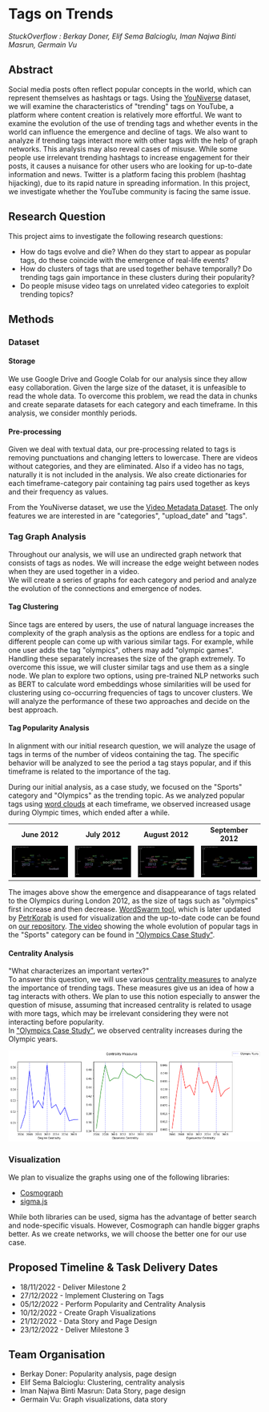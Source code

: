 # Tags on Trends

*StuckOverflow : Berkay Doner, Elif Sema Balcioglu, Iman Najwa Binti Masrun, Germain Vu*

## Abstract 
  
Social media posts often reflect popular concepts in the world, which can represent themselves as hashtags or tags. Using the [YouNiverse](https://zenodo.org/record/4650046#.Y3gE2nbMJPY) dataset, we will examine the characteristics of "trending" tags on YouTube, a platform where content creation is relatively more effortful. We want to examine the evolution of the use of trending tags and whether events in the world can influence the emergence and decline of tags. We also want to analyze if trending tags interact more with other tags with the help of graph networks. This analysis may also reveal cases of misuse. While some people use irrelevant trending hashtags to increase engagement for their posts, it causes a nuisance for other users who are looking for up-to-date information and news. Twitter is a platform facing this problem (hashtag hijacking), due to its rapid nature in spreading information. In this project, we investigate whether the YouTube community is facing the same issue.

## Research Question
This project aims to investigate the following research questions:

* How do tags evolve and die? When do they start to appear as popular tags, do these coincide with the emergence of real-life events? 
* How do clusters of tags that are used together behave temporally? Do trending tags gain importance in these clusters during their popularity?
* Do people misuse video tags on unrelated video categories to exploit trending topics?   

## Methods

### Dataset
#### Storage

We use Google Drive and Google Colab for our analysis since they allow easy collaboration. Given the large size of the dataset, it is unfeasible to read the whole data. To overcome this problem, we read the data in chunks and create separate datasets for each category and each timeframe. In this analysis, we consider monthly periods.

#### Pre-processing

Given we deal with textual data, our pre-processing related to tags is removing punctuations and changing letters to lowercase. There are videos without categories, and they are eliminated. Also if a video has no tags, naturally it is not included in the analysis. We also create dictionaries for each timeframe-category pair containing tag pairs used together as keys and their frequency as values.

From the YouNiverse dataset, we use the [Video Metadata Dataset](https://github.com/epfl-dlab/YouNiverse#video-metadata). The only features we are interested in are "categories", "upload_date" and "tags".  

### Tag Graph Analysis

Throughout our analysis, we will use an undirected graph network that consists of tags as nodes. We will increase the edge weight between nodes when they are used together in a video.  
We will create a series of graphs for each category and period and analyze the evolution of the connections and emergence of nodes.

#### Tag Clustering

Since tags are entered by users, the use of natural language increases the complexity of the graph analysis as the options are endless for a topic and different people can come up with various similar tags. For example, while one user adds the tag "olympics", others may add "olympic games". Handling these separately increases the size of the graph extremely. To overcome this issue, we will cluster similar tags and use them as a single node. We plan to explore two options, 
using pre-trained NLP networks such as BERT to calculate word embeddings whose similarities will be used for clustering 
using co-occurring frequencies of tags to uncover clusters. 
We will analyze the performance of these two approaches and decide on the best approach.

#### Tag Popularity Analysis

In alignment with our initial research question, we will analyze the usage of tags in terms of the number of videos containing the tag. The specific behavior will be analyzed to see the period a tag stays popular, and if this timeframe is related to the importance of the tag. 

During our initial analysis, as a case study, we focused on the "Sports" category and "Olympics" as the trending topic. 
As we analyzed popular tags using [word clouds](https://en.wikipedia.org/wiki/Tag_cloud) at each timeframe, we observed increased usage during Olympic times, which ended after a while. 


<table width="100%">
  <tr>
    <th>June 2012</th>
    <th>July 2012</th>
    <th>August 2012</th>
    <th>September 2012</th>
  </tr>
  <tr>
  <td width="25%">
      <img  src="https://raw.githubusercontent.com/epfl-ada/ada-2022-project-stuckoverflow/main/figures/june2012.png">
   </td>
  <td width="25%">
      <img  src="https://raw.githubusercontent.com/epfl-ada/ada-2022-project-stuckoverflow/main/figures/july2012.png">
   </td>
    <td width="25%">
      <img  src="https://raw.githubusercontent.com/epfl-ada/ada-2022-project-stuckoverflow/main/figures/august2012.png">
   </td>
    <td width="25%">
      <img  src="https://raw.githubusercontent.com/epfl-ada/ada-2022-project-stuckoverflow/main/figures/september2012.png">
   </td>
  </tr>
</table>
 
The images above show the emergence and disappearance of tags related to the Olympics during London 2012, as the size of tags such as "olympics" first increase and then decrease. [WordSwarm tool](https://github.com/thisIsMikeKane/WordSwarm), which is later updated by [PetrKorab](https://github.com/PetrKorab/Animated-Word-Cloud-in-Economics) is used for visualization and the up-to-date code can be found on [our repository](https://github.com/epfl-ada/ada-2022-project-stuckoverflow/tree/main/WordSwarm). [The video](https://drive.google.com/file/d/1-rYRuiiHMzSUtf9zgNV3TmrUluXinNv-/view?usp=share_link) showing the whole evolution of popular tags in the "Sports" category can be found in ["Olympics Case Study"](https://github.com/epfl-ada/ada-2022-project-stuckoverflow/blob/main/Descriptive_Analysis.ipynb).

#### Centrality Analysis

"What characterizes an important vertex?"   
To answer this question, we will use various [centrality measures](https://en.wikipedia.org/wiki/Centrality) to analyze the importance of trending tags. These measures give us an idea of how a tag interacts with others. We plan to use this notion especially to answer the question of misuse, assuming that increased centrality is related to usage with more tags, which may be irrelevant considering they were not interacting before popularity.  
In ["Olympics Case Study"](https://github.com/epfl-ada/ada-2022-project-stuckoverflow/blob/main/Descriptive_Analysis.ipynb), we observed centrality increases during the Olympic years.

<p align="center">
  <img src="https://raw.githubusercontent.com/epfl-ada/ada-2022-project-stuckoverflow/main/figures/centrality.png">
</p>

### Visualization

We plan to visualize the graphs using one of the following libraries:
- [Cosmograph](https://cosmograph.app/)
- [sigma.js](https://www.sigmajs.org/)  

While both libraries can be used, sigma has the advantage of better search and node-specific visuals. However, Cosmograph can handle bigger graphs better. As we create networks, we will choose the better one for our use case.

## Proposed Timeline & Task Delivery Dates
* 18/11/2022 - Deliver Milestone 2
* 27/12/2022 - Implement Clustering on Tags
* 05/12/2022 - Perform Popularity and Centrality Analysis
* 10/12/2022 - Create Graph Visualizations
* 21/12/2022 - Data Story and Page Design
* 23/12/2022 - Deliver Milestone 3

## Team Organisation 
- Berkay Doner: Popularity analysis, page design
- Elif Sema Balcioglu: Clustering, centrality analysis
- Iman Najwa Binti Masrun: Data Story, page design
- Germain Vu: Graph visualizations, data story
